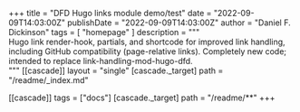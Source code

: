 +++
title = "DFD Hugo links module demo/test"
date = "2022-09-09T14:03:00Z"
publishDate = "2022-09-09T14:03:00Z"
author = "Daniel F. Dickinson"
tags = [
	"homepage"
]
description = """\
Hugo link render-hook, partials, and shortcode for improved
link handling, including GitHub compatibility (page-relative links). Completely
new code; intended to replace link-handling-mod-hugo-dfd.\
"""
[[cascade]]
layout = "single"
[cascade._target]
path = "/readme/_index.md"

[[cascade]]
tags = ["docs"]
[cascade._target]
path = "/readme/**"
+++
